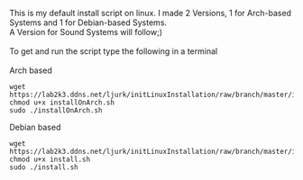 This is my default install script on linux. I made 2 Versions, 1 for Arch-based Systems and 1 for Debian-based Systems. <br />
A Version for Sound Systems will follow;) <br />
<br />
To get and run the script type the following in a terminal <br />
<br />
Arch based
```
wget https://lab2k3.ddns.net/ljurk/initLinuxInstallation/raw/branch/master/installOnArch.sh
chmod u+x installOnArch.sh
sudo ./installOnArch.sh
```
Debian based
```
wget https://lab2k3.ddns.net/ljurk/initLinuxInstallation/raw/branch/master/install.sh
chmod u+x install.sh
sudo ./install.sh
```